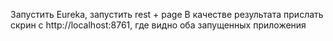 Запустить Eureka, запустить rest + page
В качестве результата прислать скрин с http://localhost:8761, где видно оба запущенных приложения